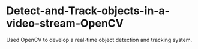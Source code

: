 # Detect-and-Track-objects-in-a-video-stream-OpenCV
Used OpenCV to develop a real-time object detection and tracking system.
